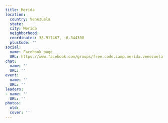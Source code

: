 ```yaml
---
title: Merida
location:
  country: Venezuela
  state: 
  city: Merida
  neighborhood: 
  coordinates: 38.917467, -6.344398
  plusCode: ''
social:
  name: Facebook page
  URL: https://www.facebook.com/groups/free.code.camp.merida.venezuela
chat:
  name: ''
  URL: ''
event:
  name: ''
  URL: ''
leaders:
- name: ''
  URL: ''
photos:
  old: 
  cover: ''
---
```

